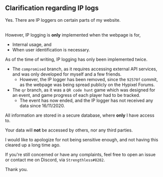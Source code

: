 <h2>Clarification regarding IP logs</h2>
Yes. There are IP loggers on certain parts of my website.
<br><br>


However, IP logging is **only** implemented when the webpage is for, 
- Internal usage, and
- When user identification is necessary.

As of the time of writing, IP logging has only been implemented twice.
- The `compromised` branch, as it requires accessing external API services, and was only developed for myself and a few friends. 
     - However, the IP logger has been removed, since the `92570f` commit, as the webpage was being spread publicly on the Hypixel Forums.
- The `qr` branch, as it was a `QR code hunt` game which was designed for an event, and game progress of each player had to be tracked. 
     - The event has now ended, and the IP logger has not received any data since 16/11/2020.


All information are stored in a secure database, where **only** I have access to. 

Your data will **not** be accessed by others, nor any third parties.

I would like to apologize for not being sensitive enough, and not having this cleared up a long time ago. 

If you're still concerned or have any complaints, feel free to open an issue or contact me on Discord, via `Strengthless#8282`.

Thank you.

